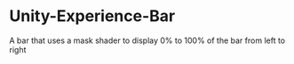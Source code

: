 Unity-Experience-Bar
====================

A bar that uses a mask shader to display 0% to 100% of the bar from left to right
